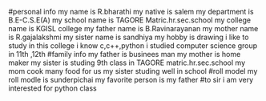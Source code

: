 #personal info
my name is R.bharathi
my native is salem
my department is B.E-C.S.E(A)
my school name is TAGORE Matric.hr.sec.school
my college name is KGISL college
my father name is B.Ravinarayanan
my mother name is R.gajalakshmi
my sister name is sandhiya
my hobby is drawing 
i like to study in this college
i know c,c++,python
i studied computer science group in 11th ,12th
#family info
my father is businees man
my mother is home maker
my sister is studing 9th class in TAGORE matric.hr.sec.school
my mom cook many food for us
my sister studing well in school
#roll model
my roll modle is sunderpichai
my favorite person is my father
#to sir
 i am very interested for python class
